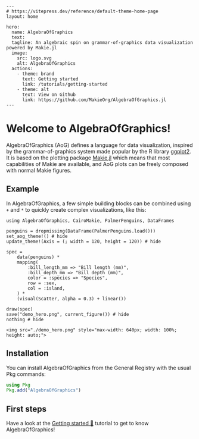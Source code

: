 ````@raw html
---
# https://vitepress.dev/reference/default-theme-home-page
layout: home

hero:
  name: AlgebraOfGraphics
  text:
  tagline: An algebraic spin on grammar-of-graphics data visualization powered by Makie.jl
  image:
    src: logo.svg
    alt: AlgebraOfGraphics
  actions:
    - theme: brand
      text: Getting started
      link: /tutorials/getting-started
    - theme: alt
      text: View on Github
      link: https://github.com/MakieOrg/AlgebraOfGraphics.jl
---
````

# Welcome to AlgebraOfGraphics!

AlgebraOfGraphics (AoG) defines a language for data visualization, inspired by the grammar-of-graphics system made popular by the R library [ggplot2](https://ggplot2.tidyverse.org/). It is based on the plotting package [Makie.jl](https://docs.makie.org/stable/) which means that most capabilities of Makie are available, and AoG plots can be freely composed with normal Makie figures.

## Example

In AlgebraOfGraphics, a few simple building blocks can be combined using `+` and `*` to quickly create complex visualizations, like this:

```@example
using AlgebraOfGraphics, CairoMakie, PalmerPenguins, DataFrames

penguins = dropmissing(DataFrame(PalmerPenguins.load()))
set_aog_theme!() # hide
update_theme!(Axis = (; width = 120, height = 120)) # hide

spec =
    data(penguins) *
    mapping(
        :bill_length_mm => "Bill length (mm)",
        :bill_depth_mm => "Bill depth (mm)",
        color = :species => "Species",
        row = :sex,
        col = :island,
    ) *
    (visual(Scatter, alpha = 0.3) + linear())

draw(spec)
save("demo_hero.png", current_figure()) # hide
nothing # hide
```

````@raw html
<img src="./demo_hero.png" style="max-width: 640px; width: 100%; height: auto;">
````

## Installation

You can install AlgebraOfGraphics from the General Registry with the usual Pkg commands:

```julia
using Pkg
Pkg.add("AlgebraOfGraphics")
```

## First steps

Have a look at the [Getting started 🐧](@ref) tutorial to get to know AlgebraOfGraphics!
